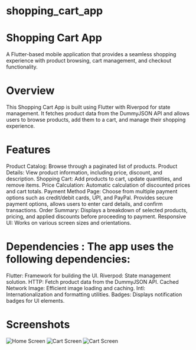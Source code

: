 # shopping_cart_app

# Shopping Cart App
A Flutter-based mobile application that provides a seamless shopping experience with product browsing, 
cart management, and checkout functionality.

# Overview
This Shopping Cart App is built using Flutter with Riverpod for state management. It fetches product data 
from the DummyJSON API and allows users to browse products, add them to a cart, and manage their 
shopping experience.

# Features
Product Catalog: Browse through a paginated list of products.
Product Details: View product information, including price, discount, and description.
Shopping Cart: Add products to cart, update quantities, and remove items.
Price Calculation: Automatic calculation of discounted prices and cart totals.
Payment Method Page: Choose from multiple payment options such as credit/debit cards, UPI, and PayPal. 
                     Provides secure payment options, allows users to enter card details, and confirm transactions.
Order Summary: Displays a breakdown of selected products, pricing, and applied discounts before proceeding 
               to payment.
Responsive UI: Works on various screen sizes and orientations.

# Dependencies : The app uses the following dependencies:
Flutter: Framework for building the UI.
Riverpod: State management solution.
HTTP: Fetch product data from the DummyJSON API.
Cached Network Image: Efficient image loading and caching.
Intl: Internationalization and formatting utilities.
Badges: Displays notification badges for UI elements.

# Screenshots
![Home Screen](screenshots/home_screen.jpeg)
![Cart Screen](screenshots/cart_screen.jpeg)
![Cart Screen](screenshots/payment_screen.jpeg)